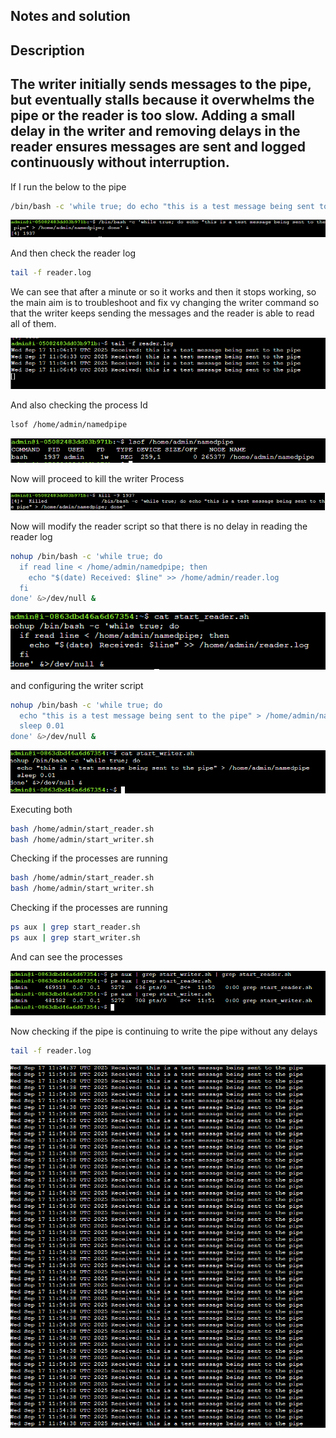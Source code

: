 ## Notes and solution

## Description
## The writer initially sends messages to the pipe, but eventually stalls because it overwhelms the pipe or the reader is too slow. Adding a small delay in the writer and removing delays in the reader ensures messages are sent and logged continuously without interruption.

If I run the below to the pipe

```bash
/bin/bash -c 'while true; do echo "this is a test message being sent to the pipe" > /home/admin/namedpipe; done' &
```
![Access log example](Images/Image21.png)

And then check the reader log

```bash
tail -f reader.log
```

We can see that after a minute or so it works and then it stops working, so the main aim is to troubleshoot and fix vy changing the writer command so that the writer keeps sending the messages and the reader is able to read all of them.

![Access log example](Images/Image22.png)

And also checking the process Id

```bash
lsof /home/admin/namedpipe
```
![Access log example](Images/Image23.png)

Now will proceed to kill the writer Process

![Access log example](Images/Image24.png)

Now will modify the reader script so that there is no delay in reading the reader log

```bash
nohup /bin/bash -c 'while true; do
  if read line < /home/admin/namedpipe; then
    echo "$(date) Received: $line" >> /home/admin/reader.log
  fi
done' &>/dev/null &
```

![Access log example](Images/Image25.png)

and configuring the writer script

```bash
nohup /bin/bash -c 'while true; do
  echo "this is a test message being sent to the pipe" > /home/admin/namedpipe
  sleep 0.01
done' &>/dev/null &
```
![Access log example](Images/Image26.png)

Executing both

```bash
bash /home/admin/start_reader.sh 
bash /home/admin/start_writer.sh 
```
Checking if the processes are running

```bash
bash /home/admin/start_reader.sh 
bash /home/admin/start_writer.sh 
```
Checking if the processes are running

```bash
ps aux | grep start_reader.sh
ps aux | grep start_writer.sh
```
And can see the processes

![Access log example](Images/Image27.png)

Now checking if the pipe is continuing to write the pipe without any delays

```bash
tail -f reader.log
```
![Access log example](Images/Image28.png)



